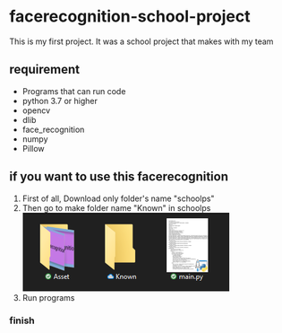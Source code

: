 # facerecognition-school-project
This is my first project. It was a school project that makes with my team

## requirement
* Programs that can run code
* python 3.7 or higher
* opencv
* dlib
* face_recognition
* numpy
* Pillow

## if you want to use this facerecognition
1. First of all, Download only folder's name "schoolps" 
2. Then go to make folder name "Known" in schoolps <br> ![didntexistfloder](./image/didntexistfloder.png)
3. Run programs
### finish
